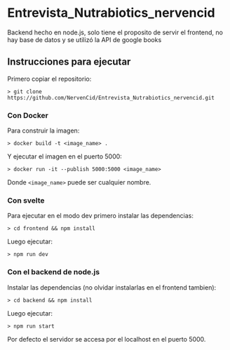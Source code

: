 # Entrevista_Nutrabiotics_nervencid

Backend hecho en node.js, solo tiene el proposito de servir el frontend, no hay base de datos y se utilizó la API de google books

## Instrucciones para ejecutar

Primero copiar el repositorio:

`> git clone https://github.com/NervenCid/Entrevista_Nutrabiotics_nervencid.git` 

### Con Docker

Para construir la imagen:

`> docker build -t <image_name> .` 

Y ejecutar el imagen en el puerto 5000:

`> docker run -it --publish 5000:5000 <image_name>` 

Donde `<image_name>` puede ser cualquier nombre.

### Con svelte

Para ejecutar en el modo dev primero instalar las dependencias:

`> cd frontend && npm install` 

Luego ejecutar:

`> npm run dev` 

### Con el backend de node.js

Instalar las dependencias (no olvidar instalarlas en el frontend tambien):

`> cd backend && npm install` 

Luego ejecutar:

`> npm run start` 

Por defecto el servidor se accesa por el localhost en el puerto 5000.